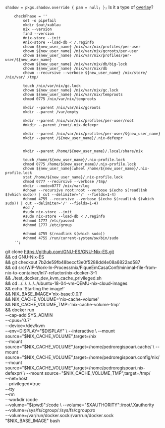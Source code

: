 

`shadow = pkgs.shadow.override { pam = null; };` Is it a type of [overlay](https://www.youtube.com/watch?v=W85mF1zWA2o)?


        checkPhase = ''
            set -o pipefail
            mkdir $out/xablau
            nix --version
            find --version
            #nix-store --init
            #nix-store --load-db < /.reginfo
            chown ${new_user_name} /nix/var/nix/profiles/per-user
            chown ${new_user_name} /nix/var/nix/gcroots/per-user
            chown ${new_user_name} /nix/var/nix/profiles/per-user/${new_user_name}
            chown ${new_user_name} /nix/var/nix/db/big-lock
            chown ${new_user_name} /nix/var/nix/db
            chown --recursive --verbose ${new_user_name} /nix/store/ /nix/var/ /tmp/

            touch /nix/var/nix/gc.lock
            chown ${new_user_name} /nix/var/nix/gc.lock
            chown ${new_user_name} /nix/var/nix/temproots
            chmod 0775 /nix/var/nix/temproots

            mkdir --parent /nix/var/nix/gcroots
            mkdir --parent /var/empty

            mkdir --parent /nix/var/nix/profiles/per-user/root
            #mkdir --parent /root/.nix-defexpr

            mkdir --parent /nix/var/nix/profiles/per-user/${new_user_name}
            mkdir --parent /${new_user_name}/.nix-defexpr


            mkdir --parent /home/${new_user_name}/.local/share/nix

            touch /home/${new_user_name}/.nix-profile.lock
            chmod 0775 /home/${new_user_name}/.nix-profile.lock
            chown ${new_user_name}:wheel /home/${new_user_name}/.nix-profile.lock
            stat /home/${new_user_name}/.nix-profile.lock
            chmod 0777 --recursive --verbose /tmp/
            mkdir --mode=0777 /nix/var/log
            #chown --recursive root:root --verbose $(echo $(readlink $(which sudo)) | cut --delimiter='/' --fields=1-4)
            #chmod 4755 --recursive --verbose $(echo $(readlink $(which sudo)) | cut --delimiter='/' --fields=1-4)
            #cd /
            #sudo nix-store --init
            #sudo nix-store --load-db < /.reginfo
            #chmod 1777 /etc/passwd
            #chmod 1777 /etc/group

            #chmod 4755 $(readlink $(which sudo))
            #chmod 4755 /run/current-system/sw/bin/sudo
        '';
        
        

git clone https://github.com/GNU-ES/GNU-Nix-ES.git \
&& cd GNU-Nix-ES \
&& git checkout 7b2de59fb48beccf3e0f5288dd4e08a6822ad587 \
&& cd src/WIP-Work-In-Process/nix/FiqueEmCasaConf/minimal-file-from-nix-to-container/lnl7-refactor/nix-docker-3-1 \
&& ./test_docker_dev_kvm_cache_privileged.sh \
&& cd ../../../../../ubuntu-18-04-vm-QEMU-nix-cloud-images \
&& echo 'Starting the image!' \
&& NIX_BASE_IMAGE='nix-base:0.0.1' \
&& NIX_CACHE_VOLUME='nix-cache-volume' \
&& NIX_CACHE_VOLUME_TMP='nix-cache-volume-tmp' \
&& docker run \
--cap-add SYS_ADMIN \
--cpus='0.7' \
--device=/dev/kvm \
--env=DISPLAY="$DISPLAY" \
--interactive \
--mount source="$NIX_CACHE_VOLUME",target=/nix \
--mount source="$NIX_CACHE_VOLUME",target=/home/pedroregispoar/.cache/ \
--mount source="$NIX_CACHE_VOLUME",target=/home/pedroregispoar/.config/nix/ \
--mount source="$NIX_CACHE_VOLUME",target=/home/pedroregispoar/.nix-defexpr/ \
--mount source="$NIX_CACHE_VOLUME_TMP",target=/tmp/ \
--net=host \
--privileged=true \
--tty \
--rm \
--workdir /code \
--volume="$(pwd)":/code \
--volume="$XAUTHORITY":/root/.Xauthority \
--volume=/sys/fs/cgroup/:/sys/fs/cgroup:ro \
--volume=/var/run/docker.sock:/var/run/docker.sock \
"$NIX_BASE_IMAGE" bash
